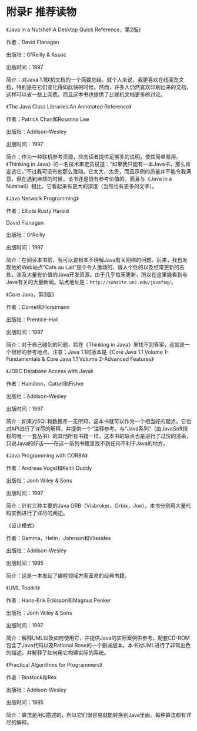 # 附录F 推荐读物

《Java in a Nutshell:A Desktop Quick Reference，第2版》

作者：David Flanagan

出版社：O'Reilly & Assoc

出版时间：1997

简介：对Java 1.1联机文档的一个简要总结。就个人来说，我更喜欢在线阅览文档，特别是在它们变化得如此快的时候。然而，许多人仍然喜欢印刷出来的文档，这样可以省一些上网费。而且这本书也提供了比联机文档更多的讨论。

《The Java Class Libraries:An Annotated Reference》

作者：Patrick Chan和Rosanna Lee

出版社：Addison-Wesley

出版时间：1997

简介：作为一种联机参考资源，应向读者提供足够多的说明，使其简单易用。《Thinking in Java》的一名技术审定员说道：“如果我只能有一本Java书，那么肯定选它。”不过我可没有他那么激动。它太大、太贵，而且示例的质量并不能令我满意。但在遇到麻烦的时候，该书还是很有参考价值的。而且与《Java in a Nutshell》相比，它看起来有更大的深度（当然也有更多的文字）。

《Java Network Programming》

作者：Elliote Rusty Harold

David Flanagan

出版社：O'Reilly

出版时间：1997

简介：在阅读本书前，我可以说根本不理解Java有关网络的问题。后来，我也发现他的Web站点“Cafe au Lait”是个令人激动的、很人个性的以及经常更新的去处，涉及大量有价值的Java开发资源。由于几乎每天更新，所以在这里能看到与Java有关的大量新闻。站点地址是：`http://sunsite.unc.edu/javafaq/`。

《Core Java，第3版》

作者：Cornel和Horstmann

出版社：Prentice-Hall

出版时间：1997

简介：对于自己碰到的问题，若在《Thinking in Java》里找不到答案，这就是一个很好的参考地点。注意：Java 1.1的版本是《Core Java 1.1 Volume 1-Fundamentals & Core Java 1.1 Volume 2-Advanced Features》

《JDBC Database Access with Java》

作者：Hamilton，Cattell和Fisher

出版社：Addison-Wesley

出版时间：1997

简介：如果对SQL和数据库一无所知，这本书就可以作为一个相当好的起点。它也对API进行了详尽的解释，并提供一个“注释参考。与“Java系列”（由JavaSoft授权的唯一一套丛书）的其他所有书籍一样，这本书的缺点也是进行了过份的渲染，只说Java的好话——在这一系列书籍里找不到任何不利于Java的地方。

《Java Programming with CORBA》

作者：Andreas Vogel和Keith Duddy

出版社：Jonh Wiley & Sons

出版时间：1997

简介：针对三种主要的Java ORB（Visbroker，Orbix，Joe），本书分别用大量代码实例进行了详尽的阐述。

《设计模式》

作者：Gamma，Helm，Johnson和Vlissides

出版社：Addison-Wesley

出版时间：1995

简介：这是一本发起了编程领域方案革命的经典书籍。

《UML Toolkit》

作者：Hans-Erik Eriksson和Magnus Penker

出版社：Jonh Wiley & Sons

出版时间：1997

简介：解释UML以及如何使用它，并提供Java的实际案例供参考。配套CD-ROM包含了Java代码以及Rational Rose的一个删减版本。本书对UML进行了非常出色的描述，并解释了如何用它构建实际的系统。

《Practical Algorithms for Programmers》

作者：Binstock和Rex

出版社：Addison-Wesley

出版时间：1995

简介：算法是用C描述的，所以它们很容易就能转换到Java里面。每种算法都有详尽的解释。
